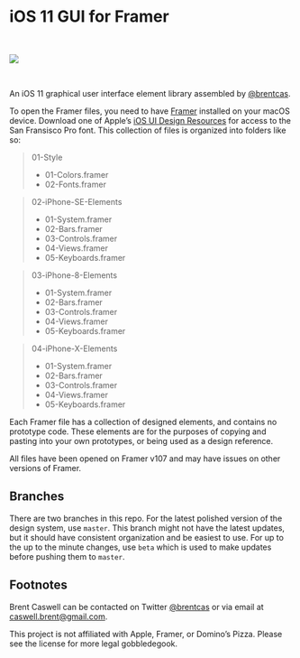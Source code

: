 # iOS 11 GUI for Framer

<br>

![][image-1]

<br>

An iOS 11 graphical user interface element library assembled by [@brentcas][1].

To open the Framer files, you need to have [Framer][2] installed on your macOS device. Download one of Apple’s [iOS UI Design Resources][3] for access to the San Fransisco Pro font. This collection of files is organized into folders like so:

> 01-Style
> - 01-Colors.framer
> - 02-Fonts.framer

> 02-iPhone-SE-Elements
> - 01-System.framer
> - 02-Bars.framer
> - 03-Controls.framer
> - 04-Views.framer
> - 05-Keyboards.framer

> 03-iPhone-8-Elements
> - 01-System.framer
> - 02-Bars.framer
> - 03-Controls.framer
> - 04-Views.framer
> - 05-Keyboards.framer

> 04-iPhone-X-Elements
> - 01-System.framer
> - 02-Bars.framer
> - 03-Controls.framer
> - 04-Views.framer
> - 05-Keyboards.framer

Each Framer file has a collection of designed elements, and contains no prototype code. These elements are for the purposes of copying and pasting into your own prototypes, or being used as a design reference.

All files have been opened on Framer v107 and may have issues on other versions of Framer.

## Branches

There are two branches in this repo. For the latest polished version of the design system, use `master`. This branch might not have the latest updates, but it should have consistent organization and be easiest to use. For up to the up to the minute changes, use `beta` which is used to make updates before pushing them to `master`.

## Footnotes

Brent Caswell can be contacted on Twitter [@brentcas][4] or via email at [caswell.brent@gmail.com][5].

This project is not affiliated with Apple, Framer, or Domino’s Pizza. Please see the license for more legal gobbledegook.

[1]:	https://github.com/brentcas
[2]:	https://framer.com/
[3]:	https://developer.apple.com/design/resources/
[4]:	https://twitter.com/brentcas "@brentcas"
[5]:	mailto:caswell.brent@gmail.com "caswell.brent@gmail.com"

[image-1]:	https://raw.githubusercontent.com/brentcas/iOS-11-Framer/master/README-Images/shots@2x.png